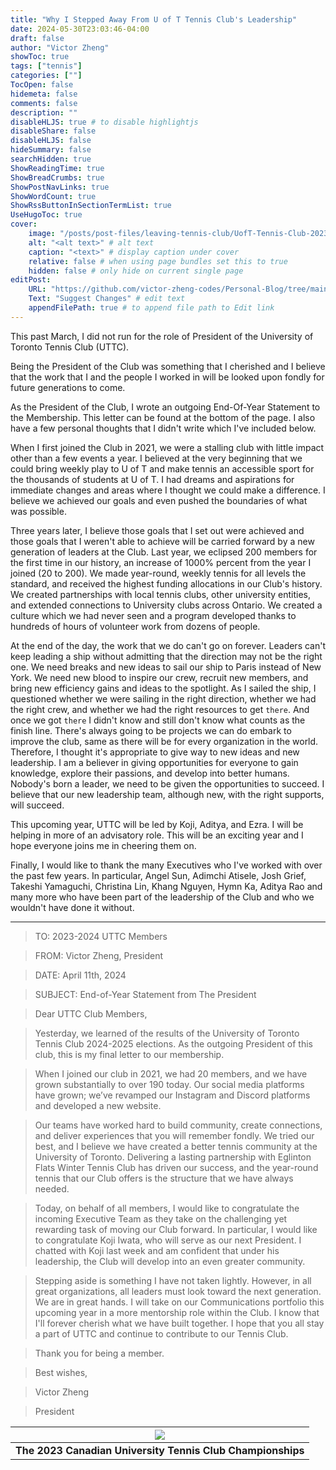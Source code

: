 ```yaml
---
title: "Why I Stepped Away From U of T Tennis Club's Leadership"
date: 2024-05-30T23:03:46-04:00
draft: false
author: "Victor Zheng"
showToc: true
tags: ["tennis"]
categories: [""]
TocOpen: false
hidemeta: false
comments: false
description: ""
disableHLJS: true # to disable highlightjs
disableShare: false
disableHLJS: false
hideSummary: false
searchHidden: true
ShowReadingTime: true
ShowBreadCrumbs: true
ShowPostNavLinks: true
ShowWordCount: true
ShowRssButtonInSectionTermList: true
UseHugoToc: true
cover:
    image: "/posts/post-files/leaving-tennis-club/UofT-Tennis-Club-2023.jpg" # image path/url
    alt: "<alt text>" # alt text
    caption: "<text>" # display caption under cover
    relative: false # when using page bundles set this to true
    hidden: false # only hide on current single page
editPost:
    URL: "https://github.com/victor-zheng-codes/Personal-Blog/tree/main/content"
    Text: "Suggest Changes" # edit text
    appendFilePath: true # to append file path to Edit link
---
```


This past March, I did not run for the role of President of the University of Toronto Tennis Club (UTTC). 

Being the President of the Club was something that I cherished and I believe that the work that I and the people I worked in will be looked upon fondly for future generations to come. 

As the President of the Club, I wrote an outgoing End-Of-Year Statement to the Membership. This letter can be found at the bottom of the page. I also have a few personal thoughts that I didn't write which I've included below. 

When I first joined the Club in 2021, we were a stalling club with little impact other than a few events a year. I believed at the very beginning that we could bring weekly play to U of T and make tennis an accessible sport for the thousands of students at U of T. I had dreams and aspirations for immediate changes and areas where I thought we could make a difference. I believe we achieved our goals and even pushed the boundaries of what was possible. 

Three years later, I believe those goals that I set out were achieved and those goals that I weren't able to achieve will be carried forward by a new generation of leaders at the Club. Last year, we eclipsed 200 members for the first time in our history, an increase of 1000% percent from the year I joined (20 to 200). We made year-round, weekly tennis for all levels the standard, and received the highest funding allocations in our Club's history. We created partnerships with local tennis clubs, other university entities, and extended connections to University clubs across Ontario. We created a culture which we had never seen and a program developed thanks to hundreds of hours of volunteer work from dozens of people.

At the end of the day, the work that we do can't go on forever. Leaders can't keep leading a ship without admitting that the direction may not be the right one. We need breaks and new ideas to sail our ship to Paris instead of New York. We need new blood to inspire our crew, recruit new members, and bring new efficiency gains and ideas to the spotlight. As I sailed the ship, I questioned whether we were sailing in the right direction, whether we had the right crew, and whether we had the right resources to get `there`. And once we got `there` I didn't know and still don't know what counts as the finish line. There's always going to be projects we can do embark to improve the club, same as there will be for every organization in the world. Therefore, I thought it's appropriate to give way to new ideas and new leadership. I am a believer in giving opportunities for everyone to gain knowledge, explore their passions, and develop into better humans. Nobody's born a leader, we need to be given the opportunities to succeed. I believe that our new leadership team, although new, with the right supports, will succeed. 

This upcoming year, UTTC will be led by Koji, Aditya, and Ezra. I will be helping in more of an advisatory role. This will be an exciting year and I hope everyone joins me in cheering them on. 

Finally, I would like to thank the many Executives who I've worked with over the past few years. In particular, Angel Sun, Adimchi Atisele, Josh Grief, Takeshi Yamaguchi, Christina Lin, Khang Nguyen, Hymn Ka, Aditya Rao and many more who have been part of the leadership of the Club and who we wouldn't have done it without. 


--- 

> TO: 		2023-2024 UTTC Members 

> FROM:	Victor Zheng, President

> DATE: 	April 11th, 2024

> SUBJECT:	End-of-Year Statement from The President

> Dear UTTC Club Members,

> Yesterday, we learned of the results of the University of Toronto Tennis Club 2024-2025 elections. As the outgoing President of this club, this is my final letter to our membership. 

> When I joined our club in 2021, we had 20 members, and we have grown substantially to over 190 today. Our social media platforms have grown; we’ve revamped our Instagram and Discord platforms and developed a new website. 

> Our teams have worked hard to build community, create connections, and deliver experiences that you will remember fondly. We tried our best, and I believe we have created a better tennis community at the University of Toronto. Delivering a lasting partnership with Eglinton Flats Winter Tennis Club has driven our success, and the year-round tennis that our Club offers is the structure that we have always needed. 

> Today, on behalf of all members, I would like to congratulate the incoming Executive Team as they take on the challenging yet rewarding task of moving our Club forward. In particular, I would like to congratulate Koji Iwata, who will serve as our next President. I chatted with Koji last week and am confident that under his leadership, the Club will develop into an even greater community. 

> Stepping aside is something I have not taken lightly. However, in all great organizations, all leaders must look toward the next generation. We are in great hands. I will take on our Communications portfolio this upcoming year in a more mentorship role within the Club. I know that I'll forever cherish what we have built together. I hope that you all stay a part of UTTC and continue to contribute to our Tennis Club. 

> Thank you for being a member. 

> Best wishes,

> Victor Zheng

> President


|![](/posts/post-files/leaving-tennis-club/2023-Canada-Club-Tennis.JPG)|
| :--: |
| <b>The 2023 Canadian University Tennis Club Championships</b>|

